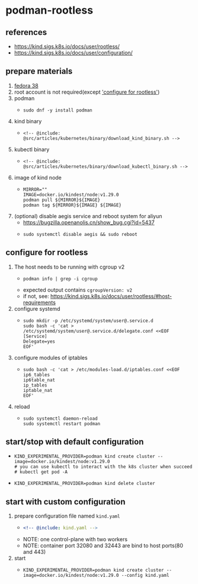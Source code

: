 # podman-rootless

## references

* https://kind.sigs.k8s.io/docs/user/rootless/
* https://kind.sigs.k8s.io/docs/user/configuration/

## prepare materials

1. [fedora 38](#) <!-- TODO installation doc in linux category -->
2. root account is not required(except ['configure for rootless'](#configure-for-rootless))
3. podman
    * ```shell
      sudo dnf -y install podman
      ```
4. kind binary
    * ```shell
      <!-- @include: @src/articles/kubernetes/binary/download_kind_binary.sh -->
      ```
5. kubectl binary
    * ```shell
      <!-- @include: @src/articles/kubernetes/binary/download_kubectl_binary.sh -->
      ```
6. image of kind node
    * ```shell
      MIRROR=""
      IMAGE=docker.io/kindest/node:v1.29.0
      podman pull ${MIRROR}${IMAGE}
      podman tag ${MIRROR}${IMAGE} ${IMAGE}
      ```
7. (optional) disable aegis service and reboot system for aliyun
    * https://bugzilla.openanolis.cn/show_bug.cgi?id=5437
    * ```shell
      sudo systemctl disable aegis && sudo reboot
      ```

## configure for rootless
1. The host needs to be running with cgroup v2
    * ```shell
      podman info | grep -i cgroup
      ```
    * expected output contains `cgroupVersion: v2`
    * if not, see: https://kind.sigs.k8s.io/docs/user/rootless/#host-requirements
2. configure systemd
    * ```shell
      sudo mkdir -p /etc/systemd/system/user@.service.d
      sudo bash -c 'cat > /etc/systemd/system/user@.service.d/delegate.conf <<EOF
      [Service]
      Delegate=yes
      EOF'
      ```
3. configure modules of iptables
    * ```shell
      sudo bash -c 'cat > /etc/modules-load.d/iptables.conf <<EOF
      ip6_tables
      ip6table_nat
      ip_tables
      iptable_nat
      EOF'
      ```
4. reload
    * ```shell
      sudo systemctl daemon-reload
      sudo systemctl restart podman
      ```

## start/stop with default configuration

* ```shell
  KIND_EXPERIMENTAL_PROVIDER=podman kind create cluster --image=docker.io/kindest/node:v1.29.0
  # you can use kubectl to interact with the k8s cluster when succeed
  # kubectl get pod -A
  ```
* ```shell
  KIND_EXPERIMENTAL_PROVIDER=podman kind delete cluster
  ```

## start with custom configuration
1. prepare configuration file named `kind.yaml`
    * ```yaml
      <!-- @include: kind.yaml -->
      ```
    * NOTE: one control-plane with two workers
    * NOTE: container port 32080 and 32443 are bind to host ports(80 and 443)
2. start
    * ```shell
      KIND_EXPERIMENTAL_PROVIDER=podman kind create cluster --image=docker.io/kindest/node:v1.29.0 --config kind.yaml
      ```
